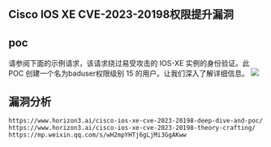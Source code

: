 
## Cisco IOS XE CVE-2023-20198权限提升漏洞


## poc
请参阅下面的示例请求，该请求绕过易受攻击的 IOS-XE 实例的身份验证。此 POC 创建一个名为baduser权限级别 15 的用户。让我们深入了解详细信息。
![](https://p7i3u3x3.rocketcdn.me/wp-content/uploads/2023/10/Screenshot-2023-10-30-at-2.50.55-PM.png.webp)



## 漏洞分析
```
https://www.horizon3.ai/cisco-ios-xe-cve-2023-20198-deep-dive-and-poc/
https://www.horizon3.ai/cisco-ios-xe-cve-2023-20198-theory-crafting/
https://mp.weixin.qq.com/s/wH2mpYHTj6gLjMi3GgAKww
```
